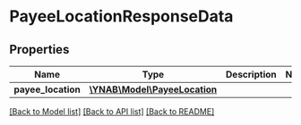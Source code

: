 # PayeeLocationResponseData

## Properties
Name | Type | Description | Notes
------------ | ------------- | ------------- | -------------
**payee_location** | [**\YNAB\Model\PayeeLocation**](PayeeLocation.md) |  | 

[[Back to Model list]](../../README.md#documentation-for-models) [[Back to API list]](../../README.md#documentation-for-api-endpoints) [[Back to README]](../../README.md)

